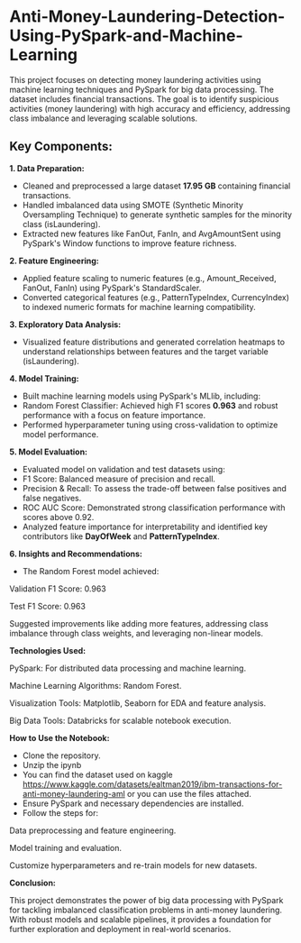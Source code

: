# Anti-Money-Laundering-Detection-Using-PySpark-and-Machine-Learning
This project focuses on detecting money laundering activities using machine learning techniques and PySpark for big data processing. The dataset includes financial transactions. The goal is to identify suspicious activities (money laundering) with high accuracy and efficiency, addressing class imbalance and leveraging scalable solutions.

## Key Components:

**1. Data Preparation:**

- Cleaned and preprocessed a large dataset **17.95 GB** containing financial transactions.
- Handled imbalanced data using SMOTE (Synthetic Minority Oversampling Technique) to generate synthetic samples for the minority class (isLaundering).
- Extracted new features like FanOut, FanIn, and AvgAmountSent using PySpark's Window functions to improve feature richness.
  
**2. Feature Engineering:**

- Applied feature scaling to numeric features (e.g., Amount_Received, FanOut, FanIn) using PySpark's StandardScaler.
- Converted categorical features (e.g., PatternTypeIndex, CurrencyIndex) to indexed numeric formats for machine learning compatibility.
  
**3. Exploratory Data Analysis:**

- Visualized feature distributions and generated correlation heatmaps to understand relationships between features and the target variable (isLaundering).
  
**4. Model Training:**

- Built machine learning models using PySpark's MLlib, including:
- Random Forest Classifier: Achieved high F1 scores **0.963** and robust performance with a focus on feature importance.
- Performed hyperparameter tuning using cross-validation to optimize model performance.
  
**5. Model Evaluation:**

- Evaluated model on validation and test datasets using:
- F1 Score: Balanced measure of precision and recall.
- Precision & Recall: To assess the trade-off between false positives and false negatives.
- ROC AUC Score: Demonstrated strong classification performance with scores above 0.92.
- Analyzed feature importance for interpretability and identified key contributors like **DayOfWeek** and **PatternTypeIndex**.
  
**6. Insights and Recommendations:**

- The Random Forest model achieved:
  
Validation F1 Score: 0.963

Test F1 Score: 0.963

Suggested improvements like adding more features, addressing class imbalance through class weights, and leveraging non-linear models.

**Technologies Used:**

PySpark: For distributed data processing and machine learning.

Machine Learning Algorithms: Random Forest.

Visualization Tools: Matplotlib, Seaborn for EDA and feature analysis.

Big Data Tools: Databricks for scalable notebook execution.

**How to Use the Notebook:**
- Clone the repository.
- Unzip the ipynb
- You can find the dataset used on kaggle https://www.kaggle.com/datasets/ealtman2019/ibm-transactions-for-anti-money-laundering-aml or you can use the files attached.
- Ensure PySpark and necessary dependencies are installed.
- Follow the steps for:
  
Data preprocessing and feature engineering.

Model training and evaluation.

Customize hyperparameters and re-train models for new datasets.

**Conclusion:**

This project demonstrates the power of big data processing with PySpark for tackling imbalanced classification problems in anti-money laundering. With robust models and scalable pipelines, it provides a foundation for further exploration and deployment in real-world scenarios.

